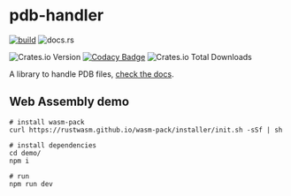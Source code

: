 # pdb-handler

[![build](https://github.com/rvhonorato/pdb-handler/actions/workflows/rust.yml/badge.svg)](https://github.com/rvhonorato/pdb-handler/actions/workflows/rust.yml)
![docs.rs](https://img.shields.io/docsrs/pdb-handler)

![Crates.io Version](https://img.shields.io/crates/v/pdb-handler)
[![Codacy Badge](https://app.codacy.com/project/badge/Grade/12aca094ca6f4bb983128cfe8a89773b)](https://app.codacy.com/gh/rvhonorato/pdb-handler/dashboard?utm_source=gh&utm_medium=referral&utm_content=&utm_campaign=Badge_grade)
![Crates.io Total Downloads](https://img.shields.io/crates/d/pdb-handler)

A library to handle PDB files, [check the docs](https://docs.rs/pdb-handler).

## Web Assembly demo

```text
# install wasm-pack
curl https://rustwasm.github.io/wasm-pack/installer/init.sh -sSf | sh

# install dependencies
cd demo/
npm i

# run
npm run dev
```
